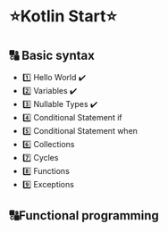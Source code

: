 # ⭐Kotlin Start⭐
## 🔠 Basic syntax
- 1️⃣ Hello World ✔️
- 2️⃣ Variables ✔️
- 3️⃣ Nullable Types ✔️
- 4️⃣ Conditional Statement if
- 5️⃣ Conditional Statement when
- 6️⃣ Collections
- 7️⃣ Cycles
- 8️⃣ Functions
- 9️⃣ Exceptions
## 🔠Functional programming

